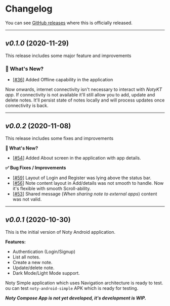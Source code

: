# Changelog

You can see [GitHub releases](https://github.com/PatilShreyas/NotyKT/releases) where this is officially released.

---

## _v0.1.0_ (2020-11-29)

This release includes some major feature and improvements

### 🔮 What's New?

- [[#36]](https://github.com/PatilShreyas/NotyKT/issues/36) Added Offline capability in the application

Now onwards, internet connectivity isn't necessary to interact with _NotyKT app_. If connectivity is not available it'll still allow you to add, update and delete notes. It'll persist state of notes locally and will process updates once connectivity is back.

---

## _v0.0.2_ (2020-11-08)

This release includes some fixes and improvements

**🔮 What's New?**

- [[#54](https://github.com/PatilShreyas/NotyKT/issues/54)] Added About screen in the application with app details.

**✅ Bug Fixes / Improvements**

- [[#59](https://github.com/PatilShreyas/NotyKT/issues/59)] Layout of Login and Register was lying above the status bar.
- [[#56](https://github.com/PatilShreyas/NotyKT/issues/56)] Note content layout in Add/details was not smooth to handle. Now it's flexible with smooth Scroll-ability.
- [[#53](https://github.com/PatilShreyas/NotyKT/issues/53)] Shared message (_When sharing note to external apps_) content was not valid.

---

## _v0.0.1_ (2020-10-30)

This is the initial version of Noty Android application.

**Features:**

- Authentication (Login/Signup)
- List all notes.
- Create a new note.
- Update/delete note.
- Dark Mode/Light Mode support.

Noty Simple application which uses Navigation architecture is ready to test.
ou can test `noty-android-simple` APK which is ready for testing.

_**Noty Compose App is not yet developed, it's development is WIP.**_
